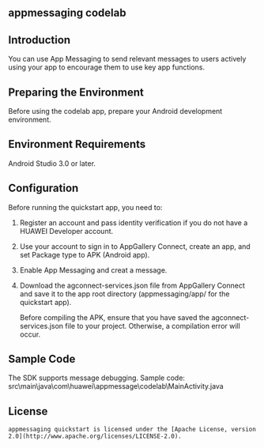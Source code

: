 ## appmessaging codelab

## Introduction

You can use App Messaging to send relevant messages to users actively using your app to encourage them to use key app functions.

## Preparing the Environment

Before using the codelab app, prepare your Android development environment.

## Environment Requirements

Android Studio 3.0 or later.

## Configuration

Before running the quickstart app, you need to:

1. Register an account and pass identity verification if you do not have a HUAWEI Developer account.
2. Use your account to sign in to AppGallery Connect, create an app, and set Package type to APK (Android app).
3. Enable App Messaging and creat a message.
4. Download the agconnect-services.json file from AppGallery Connect and save it to the app root directory (appmessaging/app/ for the quickstart app).
   
   Before compiling the APK, ensure that you have saved the agconnect-services.json file to your project. Otherwise, a compilation error will occur.

## Sample Code

The SDK supports message debugging.
Sample code: src\main\java\com\huawei\appmessage\codelab\MainActivity.java

## License

    appmessaging quickstart is licensed under the [Apache License, version 2.0](http://www.apache.org/licenses/LICENSE-2.0).
